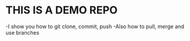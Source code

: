 # THIS IS A DEMO REPO
-I show you how to git clone, commit, push
-Also how to pull, merge and use branches
